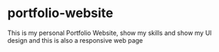 # portfolio-website
This is my personal Portfolio Website, show my skills and show my UI design and this is also a responsive web page

